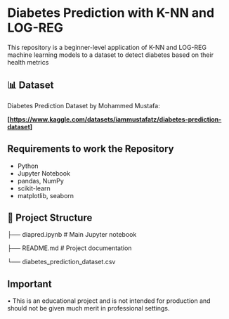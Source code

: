 # Diabetes Prediction with K-NN and LOG-REG

This repository is a beginner-level application of K-NN and LOG-REG machine learning models to a dataset to detect diabetes based on their health metrics

## 📊 Dataset

Diabetes Prediction Dataset by Mohammed Mustafa:

**[https://www.kaggle.com/datasets/iammustafatz/diabetes-prediction-dataset]**


## Requirements to work the Repository

- Python
- Jupyter Notebook
- pandas, NumPy
- scikit-learn
- matplotlib, seaborn

## 📁 Project Structure

├── diapred.ipynb # Main Jupyter notebook

├── README.md # Project documentation

└── diabetes_prediction_dataset.csv



## Important
  • This is an educational project and is not intended for production and should not be given much merit in professional settings.



  
